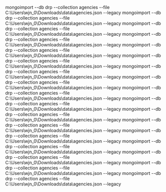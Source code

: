 <!--
 * @Author: wjn
 * @Date: 2020-03-25 20:17:19
 * @LastEditors: wjn
 * @LastEditTime: 2020-03-25 20:54:23
 -->
mongoimport --db drp --collection agencies --file C:\Users\wjn_0\Downloads\data\agencies.json --legacy
mongoimport --db drp --collection agencies --file C:\Users\wjn_0\Downloads\data\agencies.json --legacy
mongoimport --db drp --collection agencies --file C:\Users\wjn_0\Downloads\data\agencies.json --legacy
mongoimport --db drp --collection agencies --file C:\Users\wjn_0\Downloads\data\agencies.json --legacy
mongoimport --db drp --collection agencies --file C:\Users\wjn_0\Downloads\data\agencies.json --legacy
mongoimport --db drp --collection agencies --file C:\Users\wjn_0\Downloads\data\agencies.json --legacy
mongoimport --db drp --collection agencies --file C:\Users\wjn_0\Downloads\data\agencies.json --legacy
mongoimport --db drp --collection agencies --file C:\Users\wjn_0\Downloads\data\agencies.json --legacy
mongoimport --db drp --collection agencies --file C:\Users\wjn_0\Downloads\data\agencies.json --legacy
mongoimport --db drp --collection agencies --file C:\Users\wjn_0\Downloads\data\agencies.json --legacy
mongoimport --db drp --collection agencies --file C:\Users\wjn_0\Downloads\data\agencies.json --legacy
mongoimport --db drp --collection agencies --file C:\Users\wjn_0\Downloads\data\agencies.json --legacy
mongoimport --db drp --collection agencies --file C:\Users\wjn_0\Downloads\data\agencies.json --legacy
mongoimport --db drp --collection agencies --file C:\Users\wjn_0\Downloads\data\agencies.json --legacy
mongoimport --db drp --collection agencies --file C:\Users\wjn_0\Downloads\data\agencies.json --legacy
mongoimport --db drp --collection agencies --file C:\Users\wjn_0\Downloads\data\agencies.json --legacy
mongoimport --db drp --collection agencies --file C:\Users\wjn_0\Downloads\data\agencies.json --legacy